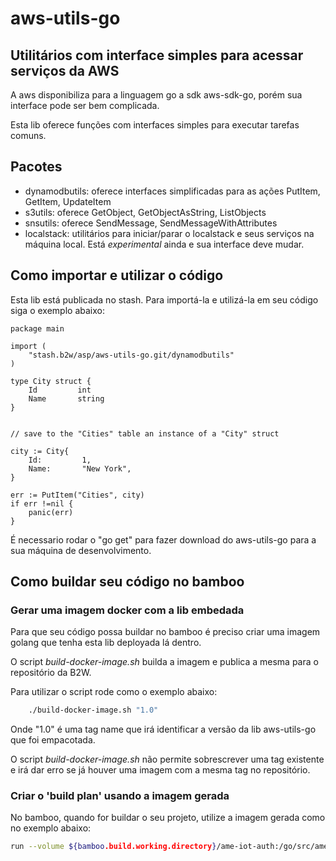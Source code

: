 # aws-utils-go
## Utilitários com interface simples para acessar serviços da AWS

A aws disponibiliza para a linguagem go a sdk aws-sdk-go, porém sua interface pode ser bem complicada.

Esta lib oferece funções com interfaces simples para executar tarefas comuns.

## Pacotes

* dynamodbutils: oferece interfaces simplificadas para as ações PutItem, GetItem, UpdateItem
* s3utils: oferece GetObject, GetObjectAsString, ListObjects
* snsutils: oferece SendMessage, SendMessageWithAttributes
* localstack: utilitários para iniciar/parar o localstack e seus serviços na máquina local. Está *experimental* ainda e sua interface deve mudar.

## Como importar e utilizar o código

Esta lib está publicada no stash. Para importá-la e utilizá-la em seu código siga o exemplo abaixo:

```golang
package main

import (
    "stash.b2w/asp/aws-utils-go.git/dynamodbutils"
)

type City struct {
    Id         int
    Name       string
}


// save to the "Cities" table an instance of a "City" struct

city := City{
    Id:         1,
    Name:       "New York",
}

err := PutItem("Cities", city)
if err !=nil {
    panic(err)
}
```

É necessario rodar o "go get" para fazer download do aws-utils-go para a sua máquina de desenvolvimento.

## Como buildar seu código no bamboo

### Gerar uma imagem docker com a lib embedada

Para que seu código possa buildar no bamboo é preciso criar uma imagem golang que tenha esta lib deployada lá dentro.

O script *build-docker-image.sh* builda a imagem e publica a mesma para o repositório da B2W.

Para utilizar o script rode como o exemplo abaixo:

```bash
    ./build-docker-image.sh "1.0"
```

Onde "1.0" é uma tag name que irá identificar a versão da lib aws-utils-go que foi empacotada.

O script *build-docker-image.sh* não permite sobrescrever uma tag existente e irá dar erro se já houver uma imagem com a mesma tag no repositório.

### Criar o 'build plan' usando a imagem gerada

No bamboo, quando for buildar o seu projeto, utilize a imagem gerada como no exemplo abaixo:

```bash
run --volume ${bamboo.build.working.directory}/ame-iot-auth:/go/src/ame-iot-auth --workdir /go/src/ame-iot-auth --rm registry.b2w.io/b2wbuild/golang-aws-utils-go:1.0 /bin/bash -c ./device-api/build.sh
```


